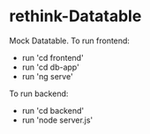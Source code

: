 # rethink-Datatable
Mock Datatable. To run frontend:
- run 'cd frontend'
- run 'cd db-app'
- run 'ng serve'

To run backend:
- run 'cd backend'
- run 'node server.js'